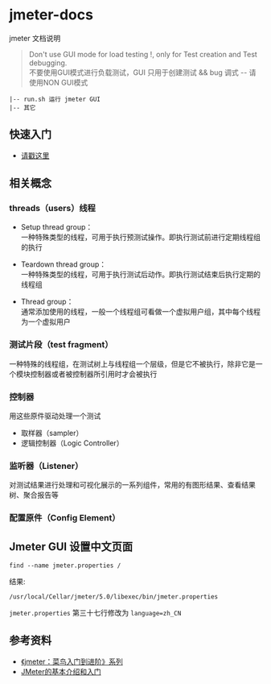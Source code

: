 # jmeter-docs

jmeter 文档说明

> Don't use GUI mode for load testing !, only for Test creation and Test debugging.  
> 不要使用GUI模式进行负载测试，GUI 只用于创建测试 && bug 调式 -- 请使用NON GUI模式


```
|-- run.sh 运行 jmeter GUI
|-- 其它
```

## 快速入门

- [请戳这里](Hello-world.md)


## 相关概念

### threads（users）线程

- Setup thread group：  
    一种特殊类型的线程，可用于执行预测试操作。即执行测试前进行定期线程组的执行

- Teardown thread group：  
    一种特殊类型的线程，可用于执行测试后动作。即执行测试结束后执行定期的线程组

- Thread group：  
    通常添加使用的线程，一般一个线程组可看做一个虚拟用户组，其中每个线程为一个虚拟用户


### 测试片段（test fragment）

一种特殊的线程组，在测试树上与线程组一个层级，但是它不被执行，除非它是一个模块控制器或者被控制器所引用时才会被执行


### 控制器

用这些原件驱动处理一个测试  
- 取样器（sampler）
- 逻辑控制器（Logic Controller）


### 监听器（Listener）

对测试结果进行处理和可视化展示的一系列组件，常用的有图形结果、查看结果树、聚合报告等



### 配置原件（Config Element）



## Jmeter GUI 设置中文页面

```
find --name jmeter.properties /
```

结果: 
```
/usr/local/Cellar/jmeter/5.0/libexec/bin/jmeter.properties
```

`jmeter.properties` 第三十七行修改为 `language=zh_CN`



## 参考资料

- [《jmeter：菜鸟入门到进阶》系列](https://www.cnblogs.com/imyalost/p/7062784.html)
- [JMeter的基本介绍和入门](http://www.51testing.com/html/54/n-854654.html)